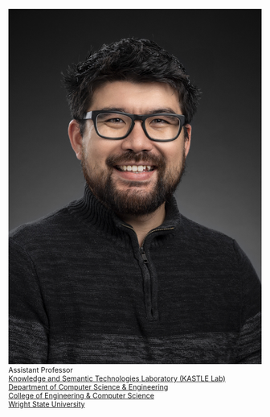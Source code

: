 ![me!](./assets/images/shimizu-wsu.jpg)\
Assistant Professor\
[Knowledge and Semantic Technologies Laboratory (KASTLE Lab)](https://kastle-lab.github.io/)
[Department of Computer Science & Engineering](https://engineering-computer-science.wright.edu/computer-science-and-engineering)\
[College of Engineering & Computer Science](https://engineering-computer-science.wright.edu/)\
[Wright State University](https://www.wright.edu/)